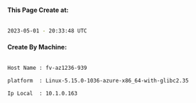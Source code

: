 
   
#### This Page Create at:

```bash

2023-05-01 - 20:33:48 UTC

```

#### Create By Machine:

```bash

Host Name : fv-az1236-939

platform  : Linux-5.15.0-1036-azure-x86_64-with-glibc2.35

Ip Local  : 10.1.0.163

```

